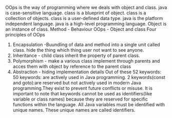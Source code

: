 OOps is the way of programming where we deals with object and class.
java is case-sensitive language.
class is a blueprint of object.
class is a collection of objects.
class is a user-defined data type.
java is the platform independent language.
java is a high-level programming language.
Object is an instance of class.
Method - Behaviour
OOps - Object and class
Four principles of OOps

1. Encapsulation -Buundling of data and method into a single unit called class. hide the thing which thing user not want to see anyone.
2. Inheritance - child class inherit the property of parent class.
3. Polymorphism - make a various class implement through parents and acces them with object by reference to the parent class
4. Abstraction - hiding implementation details
   Out of these 52 keywords:
   50 keywords: are actively used in Java programming.
   2 keywords(const and goto):are reserved but not actively used in modern Java programming.They exist to prevent future conflicts or misuse.
   It is important to note that keywords cannot be used as identifiers(like variable or class names) because they are reserved for specific functions within the language.
   All Java variables must be identified with unique names.
   These unique names are called identifiers.
